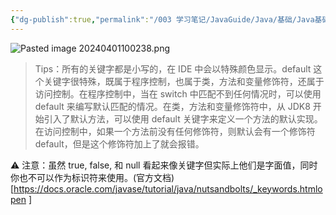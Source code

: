 ```yaml
---
{"dg-publish":true,"permalink":"/003 学习笔记/JavaGuide/Java/基础/Java基础常见面试题总结（上）/基本语法/3. Java语言关键字有哪些？/","dgPassFrontmatter":true,"created":"2024-04-01T10:01:41.392+08:00","updated":"2024-06-01T10:46:53.123+08:00"}
---
```


![Pasted image 20240401100238.png](/img/user/$/$Sys999%20Attachment/Pasted%20image%2020240401100238.png)

> Tips：所有的关键字都是小写的，在 IDE 中会以特殊颜色显示。default 这个关键字很特殊，既属于程序控制，也属于类，方法和变量修饰符，还属于访问控制。在程序控制中，当在 switch 中匹配不到任何情况时，可以使用 default 来编写默认匹配的情况。在类，方法和变量修饰符中，从 JDK8 开始引入了默认方法，可以使用 default 关键字来定义一个方法的默认实现。在访问控制中，如果一个方法前没有任何修饰符，则默认会有一个修饰符 default，但是这个修饰符加上了就会报错。

⚠️ 注意：虽然 true, false, 和 null 看起来像关键字但实际上他们是字面值，同时你也不可以作为标识符来使用。(官方文档)[https://docs.oracle.com/javase/tutorial/java/nutsandbolts/_keywords.htmlopen ]
